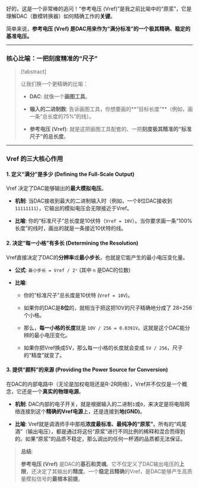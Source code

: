 好的，这是一个非常棒的追问！“参考电压 (Vref)”是我之前比喻中的“原浆”，它是理解DAC（数模转换器）如何精确工作的**关键**。

简单来说，**参考电压 (Vref) 是DAC用来作为“满分标准”的一个极其精确、稳定的基准电压。**

---

### **核心比喻：一把刻度精准的“尺子”**

> [!abstract]
> 
> 让我们换一个更精确的比喻：
> 
> - **DAC**: 就像一个**画图工具**。
>     
> - **输入的二进制数**: 告诉画图工具，你想要画的**“目标长度”**（例如，画一条“总长度的75%”的线）。
>     
> - **参考电压 (Vref)**: 就是这把画图工具配套的、一把**刻度极其精准的“标准尺子”的总长度**。
>     

---

### **Vref 的三大核心作用**

#### 1. 定义“满分”是多少 (Defining the Full-Scale Output)

Vref 决定了DAC能够输出的**最大模拟电压**。

- **机制**: 当DAC接收到最大的二进制输入时（例如，一个8位DAC接收到`11111111`），它输出的模拟电压会无限接近于Vref。
    
- **比喻**: 你的“标准尺子”总长度是10伏特（`Vref = 10V`）。当你要求画一条“100%长度”的线时，画出的就是一条接近10伏特的线。
    

#### 2. 决定“每一小格”有多长 (Determining the Resolution)

Vref直接决定了DAC的**分辨率**或**最小步长**，也就是它能产生的最小电压变化量。

- **公式**: `最小步长 = Vref / 2ⁿ` (其中 `n` 是DAC的位数)
    
- **比喻**:
    
    - 你的“标准尺子”总长度是10伏特 (`Vref = 10V`)。
        
    - 如果你的DAC是**8位**的，就相当于把这把10V的尺子精确地分成了 28=256 个小格。
        
    - 那么，**每一小格的长度**就是 `10V / 256 = 0.0391V`。这就是这个DAC能分辨的最小电压变化。
        
    - 如果你把Vref换成5V，那么每一小格的长度就会变成 `5V / 256`，尺子的“精度”就变了。
        

#### 3. 提供“颜料”的来源 (Providing the Power Source for Conversion)

在DAC的内部电路中（无论是加权电阻还是R-2R网络），Vref并不仅仅是一个概念，它还是一个**真实的物理电源**。

- **机制**: DAC内部的电子开关，就是根据输入的二进制`1`或`0`，来决定是将电阻网络连接到这个**精确的Vref电源**上，还是连接到**地(GND)**。
    
- **比喻**: Vref就是调酒师手中那瓶**浓度最标准、最纯净的“原浆”**。所有的“鸡尾酒”（输出电压），都是通过将这份“原浆”进行不同比例的稀释和混合而得到的。如果“原浆”的品质不稳定，那么调出的任何一杯酒的品质都无法保证。
    

> **总结**:
> 
> **参考电压 (Vref)** 是DAC的**基石和灵魂**。它不仅定义了DAC输出电压的**上限**，还决定了其输出的**精度**。一个**稳定且精确**的Vref，是DAC能够产生高质量模拟信号的**最根本前提**。